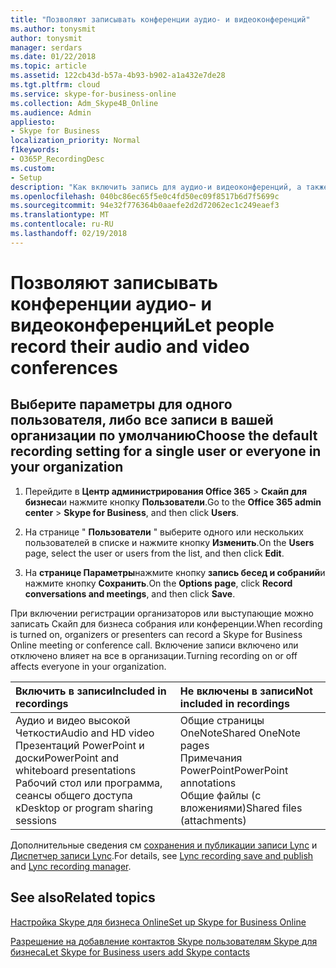```yaml
---
title: "Позволяют записывать конференции аудио- и видеоконференций"
ms.author: tonysmit
author: tonysmit
manager: serdars
ms.date: 01/22/2018
ms.topic: article
ms.assetid: 122cb43d-b57a-4b93-b902-a1a432e7de28
ms.tgt.pltfrm: cloud
ms.service: skype-for-business-online
ms.collection: Adm_Skype4B_Online
ms.audience: Admin
appliesto:
- Skype for Business
localization_priority: Normal
f1keywords:
- O365P_RecordingDesc
ms.custom:
- Setup
description: "Как включить запись для аудио-и видеоконференций, а также узнать, что является и не включена в записи. "
ms.openlocfilehash: 040bc86ec65f5e0c4fd50ec09f8517b6d7f5699c
ms.sourcegitcommit: 94e32f776364b0aaefe2d2d72062ec1c249eaef3
ms.translationtype: MT
ms.contentlocale: ru-RU
ms.lasthandoff: 02/19/2018
---
```

# <a name="let-people-record-their-audio-and-video-conferences"></a><span data-ttu-id="af3c4-103">Позволяют записывать конференции аудио- и видеоконференций</span><span class="sxs-lookup"><span data-stu-id="af3c4-103">Let people record their audio and video conferences</span></span>

## <a name="choose-the-default-recording-setting-for-a-single-user-or-everyone-in-your-organization"></a><span data-ttu-id="af3c4-104">Выберите параметры для одного пользователя, либо все записи в вашей организации по умолчанию</span><span class="sxs-lookup"><span data-stu-id="af3c4-104">Choose the default recording setting for a single user or everyone in your organization</span></span>

1. <span data-ttu-id="af3c4-105">Перейдите в **Центр администрирования Office 365** > **Скайп для бизнеса**и нажмите кнопку **Пользователи**.</span><span class="sxs-lookup"><span data-stu-id="af3c4-105">Go to the **Office 365 admin center** > **Skype for Business**, and then click **Users**.</span></span>
    
2. <span data-ttu-id="af3c4-106">На странице " **Пользователи** " выберите одного или нескольких пользователей в списке и нажмите кнопку **Изменить**.</span><span class="sxs-lookup"><span data-stu-id="af3c4-106">On the **Users** page, select the user or users from the list, and then click **Edit**.</span></span>
    
3. <span data-ttu-id="af3c4-107">На **странице Параметры**нажмите кнопку **запись бесед и собраний**и нажмите кнопку **Сохранить**.</span><span class="sxs-lookup"><span data-stu-id="af3c4-107">On the **Options page**, click **Record conversations and meetings**, and then click **Save**.</span></span>
    
<span data-ttu-id="af3c4-108">При включении регистрации организаторов или выступающие можно записать Скайп для бизнеса собрания или конференции.</span><span class="sxs-lookup"><span data-stu-id="af3c4-108">When recording is turned on, organizers or presenters can record a Skype for Business Online meeting or conference call.</span></span> <span data-ttu-id="af3c4-109">Включение записи включено или отключено влияет на все в организации.</span><span class="sxs-lookup"><span data-stu-id="af3c4-109">Turning recording on or off affects everyone in your organization.</span></span>
  
|<span data-ttu-id="af3c4-110">**Включить в записи**</span><span class="sxs-lookup"><span data-stu-id="af3c4-110">**Included in recordings**</span></span>|<span data-ttu-id="af3c4-111">**Не включены в записи**</span><span class="sxs-lookup"><span data-stu-id="af3c4-111">**Not included in recordings**</span></span>|
|:-----|:-----|
|<span data-ttu-id="af3c4-112">Аудио и видео высокой Четкости</span><span class="sxs-lookup"><span data-stu-id="af3c4-112">Audio and HD video</span></span>  <br/> <span data-ttu-id="af3c4-113">Презентаций PowerPoint и доски</span><span class="sxs-lookup"><span data-stu-id="af3c4-113">PowerPoint and whiteboard presentations</span></span>  <br/> <span data-ttu-id="af3c4-114">Рабочий стол или программа, сеансы общего доступа к</span><span class="sxs-lookup"><span data-stu-id="af3c4-114">Desktop or program sharing sessions</span></span>  <br/> |<span data-ttu-id="af3c4-115">Общие страницы OneNote</span><span class="sxs-lookup"><span data-stu-id="af3c4-115">Shared OneNote pages</span></span>  <br/> <span data-ttu-id="af3c4-116">Примечания PowerPoint</span><span class="sxs-lookup"><span data-stu-id="af3c4-116">PowerPoint annotations</span></span>  <br/> <span data-ttu-id="af3c4-117">Общие файлы (с вложениями)</span><span class="sxs-lookup"><span data-stu-id="af3c4-117">Shared files (attachments)</span></span>  <br/> |
   
<span data-ttu-id="af3c4-118">Дополнительные сведения см [сохранения и публикации записи Lync](https://support.office.com/en-US/Article/83cf1507-0f05-40f5-a520-5a6c133bc33e) и [Диспетчер записи Lync](https://support.office.com/en-US/Article/fa915c55-ff55-45c0-b372-1ef5596da10b).</span><span class="sxs-lookup"><span data-stu-id="af3c4-118">For details, see [Lync recording save and publish](https://support.office.com/en-US/Article/83cf1507-0f05-40f5-a520-5a6c133bc33e) and [Lync recording manager](https://support.office.com/en-US/Article/fa915c55-ff55-45c0-b372-1ef5596da10b).</span></span> 
  
## <a name="related-topics"></a><span data-ttu-id="af3c4-119">See also</span><span class="sxs-lookup"><span data-stu-id="af3c4-119">Related topics</span></span>
[<span data-ttu-id="af3c4-120">Настройка Skype для бизнеса Online</span><span class="sxs-lookup"><span data-stu-id="af3c4-120">Set up Skype for Business Online</span></span>](set-up-skype-for-business-online.md)

[<span data-ttu-id="af3c4-121">Разрешение на добавление контактов Skype пользователям Skype для бизнеса</span><span class="sxs-lookup"><span data-stu-id="af3c4-121">Let Skype for Business users add Skype contacts</span></span>](let-skype-for-business-users-add-skype-contacts.md)